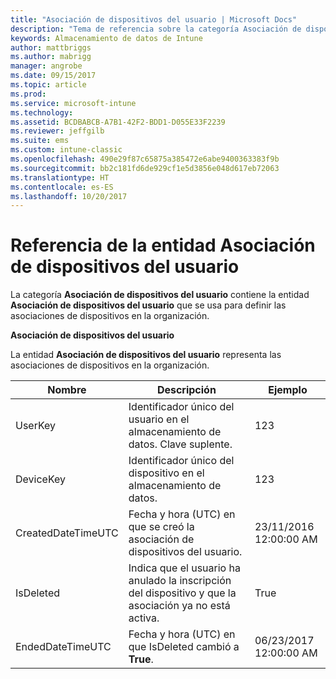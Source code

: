 ```yaml
---
title: "Asociación de dispositivos del usuario | Microsoft Docs"
description: "Tema de referencia sobre la categoría Asociación de dispositivos del usuario de las colecciones de entidades de la API de Almacenamiento de datos de Intune."
keywords: Almacenamiento de datos de Intune
author: mattbriggs
ms.author: mabrigg
manager: angrobe
ms.date: 09/15/2017
ms.topic: article
ms.prod: 
ms.service: microsoft-intune
ms.technology: 
ms.assetid: BCDBABCB-A7B1-42F2-BDD1-D055E33F2239
ms.reviewer: jeffgilb
ms.suite: ems
ms.custom: intune-classic
ms.openlocfilehash: 490e29f87c65875a385472e6abe9400363383f9b
ms.sourcegitcommit: bb2c181fd6de929cf1e5d3856e048d617eb72063
ms.translationtype: HT
ms.contentlocale: es-ES
ms.lasthandoff: 10/20/2017
---
```

# <a name="reference-for-user-device-association-entity"></a>Referencia de la entidad Asociación de dispositivos del usuario

La categoría **Asociación de dispositivos del usuario** contiene la entidad **Asociación de dispositivos del usuario** que se usa para definir las asociaciones de dispositivos en la organización.

**Asociación de dispositivos del usuario**

La entidad **Asociación de dispositivos del usuario** representa las asociaciones de dispositivos en la organización.

| Nombre               | Descripción                                                                                      | Ejemplo                |
|--------------------|--------------------------------------------------------------------------------------------------|------------------------|
| UserKey            | Identificador único del usuario en el almacenamiento de datos. Clave suplente.                             | 123                    |
| DeviceKey          | Identificador único del dispositivo en el almacenamiento de datos.                                           | 123                    |
| CreatedDateTimeUTC | Fecha y hora (UTC) en que se creó la asociación de dispositivos del usuario.                               | 23/11/2016 12:00:00 AM |
| IsDeleted          | Indica que el usuario ha anulado la inscripción del dispositivo y que la asociación ya no está activa. | True                   |
| EndedDateTimeUTC   | Fecha y hora (UTC) en que IsDeleted cambió a **True**.                                         | 06/23/2017 12:00:00 AM |